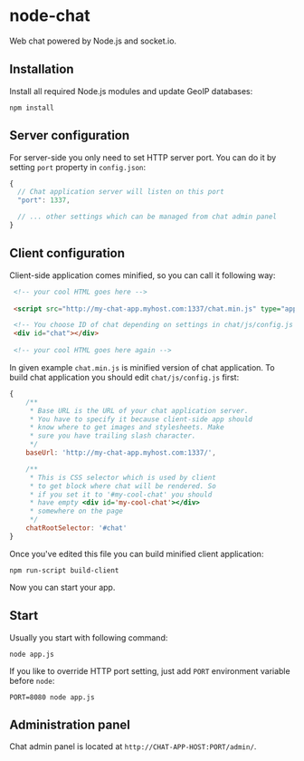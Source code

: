 node-chat
=========

Web chat powered by Node.js and socket.io.


Installation
------------

Install all required Node.js modules and update GeoIP databases:

`npm install`


Server configuration
--------------------

For server-side you only need to set HTTP server port. You can do it by setting `port` property in `config.json`:

```javascript
{
  // Chat application server will listen on this port
  "port": 1337,

  // ... other settings which can be managed from chat admin panel
}
```

Client configuration
--------------------

Client-side application comes minified, so you can call it following way:
```html
 <!-- your cool HTML goes here -->
 
 <script src="http://my-chat-app.myhost.com:1337/chat.min.js" type="application/javascript"></script>

 <!-- You choose ID of chat depending on settings in chat/js/config.js -->
 <div id="chat"></div>
 
 <!-- your cool HTML goes here again -->
```

In given example `chat.min.js` is minified version of chat application.
To build chat application you should edit `chat/js/config.js` first:

```javascript
{
    /**
     * Base URL is the URL of your chat application server.
     * You have to specify it because client-side app should
     * know where to get images and stylesheets. Make
     * sure you have trailing slash character.
     */
    baseUrl: 'http://my-chat-app.myhost.com:1337/',

    /**
     * This is CSS selector which is used by client
     * to get block where chat will be rendered. So
     * if you set it to '#my-cool-chat' you should
     * have empty <div id='my-cool-chat'></div>
     * somewhere on the page
     */
    chatRootSelector: '#chat'
}
```

Once you've edited this file you can build minified client application:

`npm run-script build-client`

Now you can start your app.

Start
-----

Usually you start with following command:

`node app.js`

If you like to override HTTP port setting, just add `PORT` environment variable before `node`:

`PORT=8080 node app.js`


Administration panel
--------------------

Chat admin panel is located at `http://CHAT-APP-HOST:PORT/admin/`.
